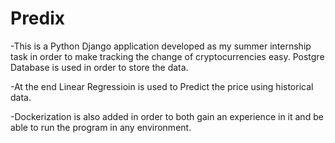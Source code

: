# Predix
-This is a Python Django application developed as my summer internship task in order to make tracking the change of cryptocurrencies easy.
  Postgre Database is used in order to store the data.
  
-At the end Linear Regressioin is used to Predict the price using historical data.

-Dockerization is also added in order to both gain an experience in it and be able to run the program in any environment.
